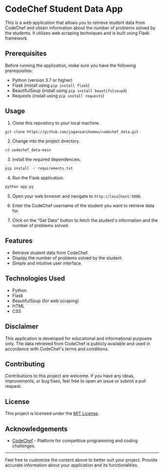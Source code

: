 # CodeChef Student Data App

This is a web application that allows you to retrieve student data from CodeChef and obtain information about the number of problems solved by the students. It utilizes web scraping techniques and is built using Flask framework.

## Prerequisites

Before running the application, make sure you have the following prerequisites:

- Python (version 3.7 or higher)
- Flask (install using `pip install flask`)
- BeautifulSoup (install using `pip install beautifulsoup4`)
- Requests (install using `pip install requests`)

## Usage

1. Clone this repository to your local machine.

```bash
git clone https://github.com/jagansanikommu/codechef_data.git
```

2. Change into the project directory.

```bash
cd codechef_data-main
```

3. Install the required dependencies.

```bash
pip install -r requirements.txt
```

4. Run the Flask application.

```bash
python app.py
```

5. Open your web browser and navigate to `http://localhost:5000`.

6. Enter the CodeChef username of the student you want to retrieve data for.

7. Click on the "Get Data" button to fetch the student's information and the number of problems solved.

## Features

- Retrieve student data from CodeChef.
- Display the number of problems solved by the student.
- Simple and intuitive user interface.

## Technologies Used

- Python
- Flask
- BeautifulSoup (for web scraping)
- HTML
- CSS

## Disclaimer

This application is developed for educational and informational purposes only. The data retrieved from CodeChef is publicly available and used in accordance with CodeChef's terms and conditions.

## Contributing

Contributions to this project are welcome. If you have any ideas, improvements, or bug fixes, feel free to open an issue or submit a pull request.

## License

This project is licensed under the [MIT License](LICENSE).

## Acknowledgements

- [CodeChef](https://www.codechef.com) - Platform for competitive programming and coding challenges.

---

Feel free to customize the content above to better suit your project. Provide accurate information about your application and its functionalities.
